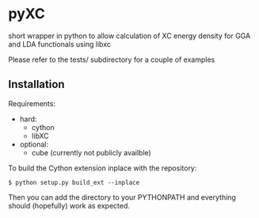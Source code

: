 # pyXC
short wrapper in python to allow calculation of XC energy density for GGA and LDA functionals using libxc

Please refer to the tests/ subdirectory for a couple of examples

## Installation

Requirements:
- hard:
    - cython
    - libXC
- optional:
    - cube (currently not publicly availble)

To build the Cython extension inplace with the repository:

    $ python setup.py build_ext --inplace

Then you can add the directory to your PYTHONPATH and everything should (hopefully) work as expected.
